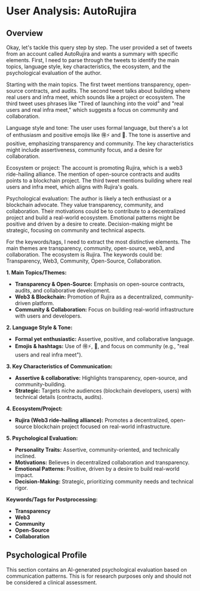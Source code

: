 # User Analysis: AutoRujira

## Overview

<think>
Okay, let's tackle this query step by step. The user provided a set of tweets from an account called AutoRujira and wants a summary with specific elements. First, I need to parse through the tweets to identify the main topics, language style, key characteristics, the ecosystem, and the psychological evaluation of the author.

Starting with the main topics. The first tweet mentions transparency, open-source contracts, and audits. The second tweet talks about building where real users and infra meet, which sounds like a project or ecosystem. The third tweet uses phrases like "Tired of launching into the void" and "real users and real infra meet," which suggests a focus on community and collaboration.

Language style and tone: The user uses formal language, but there's a lot of enthusiasm and positive emojis like 🉐⚡️ and 💜. The tone is assertive and positive, emphasizing transparency and community. The key characteristics might include assertiveness, community focus, and a desire for collaboration.

Ecosystem or project: The account is promoting Rujira, which is a web3 ride-hailing alliance. The mention of open-source contracts and audits points to a blockchain project. The third tweet mentions building where real users and infra meet, which aligns with Rujira's goals.

Psychological evaluation: The author is likely a tech enthusiast or a blockchain advocate. They value transparency, community, and collaboration. Their motivations could be to contribute to a decentralized project and build a real-world ecosystem. Emotional patterns might be positive and driven by a desire to create. Decision-making might be strategic, focusing on community and technical aspects.

For the keywords/tags, I need to extract the most distinctive elements. The main themes are transparency, community, open-source, web3, and collaboration. The ecosystem is Rujira. The keywords could be: Transparency, Web3, Community, Open-Source, Collaboration.
</think>

**1. Main Topics/Themes:**  
- **Transparency & Open-Source:** Emphasis on open-source contracts, audits, and collaborative development.  
- **Web3 & Blockchain:** Promotion of Rujira as a decentralized, community-driven platform.  
- **Community & Collaboration:** Focus on building real-world infrastructure with users and developers.  

**2. Language Style & Tone:**  
- **Formal yet enthusiastic:** Assertive, positive, and collaborative language.  
- **Emojis & hashtags:** Use of 🉐⚡️, 💜, and focus on community (e.g., "real users and real infra meet").  

**3. Key Characteristics of Communication:**  
- **Assertive & collaborative:** Highlights transparency, open-source, and community-building.  
- **Strategic:** Targets niche audiences (blockchain developers, users) with technical details (contracts, audits).  

**4. Ecosystem/Project:**  
- **Rujira (Web3 ride-hailing alliance):** Promotes a decentralized, open-source blockchain project focused on real-world infrastructure.  

**5. Psychological Evaluation:**  
- **Personality Traits:** Assertive, community-oriented, and technically inclined.  
- **Motivations:** Believes in decentralized collaboration and transparency.  
- **Emotional Patterns:** Positive, driven by a desire to build real-world impact.  
- **Decision-Making:** Strategic, prioritizing community needs and technical rigor.  

**Keywords/Tags for Postprocessing:**  
- **Transparency**  
- **Web3**  
- **Community**  
- **Open-Source**  
- **Collaboration**

## Psychological Profile

This section contains an AI-generated psychological evaluation based on communication patterns. This is for research purposes only and should not be considered a clinical assessment.